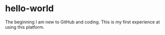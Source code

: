 # hello-world
The beginning
I am new to GitHub and coding. This is my first experience at using this platform.
